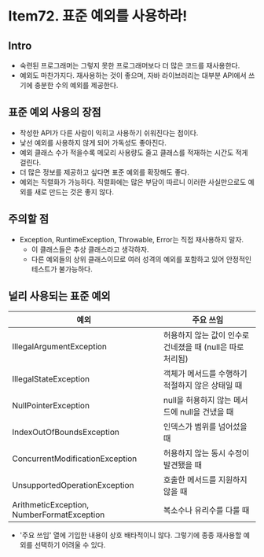 # Item72. 표준 예외를 사용하라!

## Intro

- 숙련된 프로그래머는 그렇지 못한 프로그래머보다 더 많은 코드를 재사용한다.
- 예외도 마찬가지다. 재사용하는 것이 좋으며, 자바 라이브러리는 대부분 API에서 쓰기에 충분한 수의 예외를 제공한다.





## 표준 예외 사용의 장점

- 작성한 API가 다른 사람이 익히고 사용하기 쉬워진다는 점이다.
- 낯선 예외를 사용하지 않게 되어 가독성도 좋아진다.
- 예외 클래스 수가 적을수록 메모리 사용량도 줄고 클래스를 적재하는 시간도 적게 걸린다.
- 더 많은 정보를 제공하고 싶다면 표준 예외를 확장해도 좋다.
- 예외는 직렬화가 가능하다. 직렬화에는 많은 부담이 따르니 이러한 사실만으로도 예외를 새로 만드는 것은 좋지 않다.





## 주의할 점

- Exception, RuntimeException, Throwable, Error는 직접 재사용하지 말자.
  - 이 클래스들은 추상 클래스라고 생각하자.
  - 다른 예외들의 상위 클래스이므로 여러 성격의 예외를 포함하고 있어 안정적인 테스트가 불가능하다.





## 널리 사용되는 표준 예외

| 예외                                       | 주요 쓰임                                                  |
| ------------------------------------------ | ---------------------------------------------------------- |
| IllegalArgumentException                   | 허용하지 않는 값이 인수로 건네졌을 때 (null은 따로 처리됨) |
| IllegalStateException                      | 객체가 메서드를 수행하기 적절하지 않은 상태일 때           |
| NullPointerException                       | null을 허용하지 않는 메서드에 null을 건냈을 때             |
| IndexOutOfBoundsException                  | 인덱스가 범위를 넘어섰을 때                                |
| ConcurrentModificationException            | 허용하지 않는 동시 수정이 발견됐을 때                      |
| UnsupportedOperationException              | 호출한 메서드를 지원하지 않을 때                           |
| ArithmeticException, NumberFormatException | 복소수나 유리수를 다룰 때                                  |

- '주요 쓰임' 열에 기입한 내용이 상호 배타적이니 않다. 그렇기에 종종 재사용할 예외를 선택하기 어려울 수 있다.

